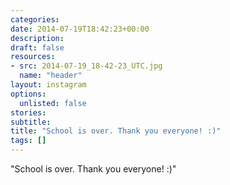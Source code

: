 ```yaml
---
categories:
date: 2014-07-19T18:42:23+00:00
description:
draft: false
resources:
- src: 2014-07-19_18-42-23_UTC.jpg
  name: "header"
layout: instagram
options:
  unlisted: false
stories:
subtitle:
title: "School is over. Thank you everyone! :)"
tags: []
---
```


"School is over. Thank you everyone! :)"
